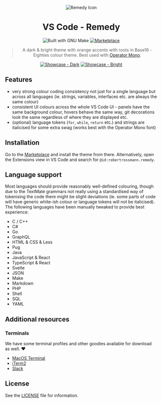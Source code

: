 <div align="center">

![Remedy Icon][remedy-icon]

# VS Code - Remedy

![Built with GNU Make][make-badge] [![Marketplace][marketplace-badge]][marketplace-link]

> A dark & bright theme with orange accents with roots in Base16 - Eighties colour theme.
> Best used with [Operator Mono][operator-link].

[![Showcase - Dark][screen-dark]][screen-dark]
[![Showcase - Bright][screen-bright]][screen-bright]

</div>

## Features

- very strong colour coding consistency not just for a single language but across all languages (ie. strings, variables, interfaces etc. are always the same colour)
- consistent UI colours across the whole VS Code UI - panels have the same background colour, hovers behave the same way, git decorations look the same regardless of where they are displayed etc.
- (optional) language tokens (`for`, `while`, `return` etc.) and strings are italicised for some extra swag (works best with the Operator Mono font)

## Installation

Go to the [Marketplace][marketplace-link] and install the theme from there. Alternatively, open the Extensions view in
VS Code and search for `@id:robertrossmann.remedy`.

## Language support

Most languages should provide reasonably well-defined colouring, though due to the TextMate grammars
not really using a standardised way of tokenising the code there might be slight deviations (ie.
some parts of code will have generic white-ish colour or language tokens will not be italicised).
The following languages have been manually tweaked to provide best experience:

- C / C++
- C#
- Go
- GraphQL
- HTML & CSS & Less
- Pug
- Java
- JavaScript & React
- TypeScript & React
- Svelte
- JSON
- Make
- Markdown
- PHP
- Shell
- SQL
- YAML

## Additional resources

### Terminals

We have some terminal profiles and other goodies available for download as well. ❤️

- [MacOS Terminal](resources/terminal)
- [iTerm2](resources/iTerm2)
- [Slack](resources/slack)

## License

See the [LICENSE](LICENSE) file for information.

[make-badge]: https://img.shields.io/badge/Built%20with-GNU%20Make-brightgreen.svg?style=flat-square
[remedy-icon]: https://raw.githubusercontent.com/robertrossmann/vscode-remedy/master/resources/vscode-remedy-icon.png
[marketplace-badge]: https://img.shields.io/badge/Download%20On-Marketplace-brightgreen.svg?style=flat-square
[marketplace-link]: https://marketplace.visualstudio.com/items?itemName=robertrossmann.remedy
[operator-link]: https://www.typography.com/fonts/operator/styles/operatormono
[screen-dark]: https://github.com/robertrossmann/vscode-remedy/assets/3058150/e5c82f9d-f6e9-4038-b2a9-1b311a8267d5
[screen-bright]: https://github.com/robertrossmann/vscode-remedy/assets/3058150/c516d441-2b83-4bdf-9a98-85bbd82af4ba
